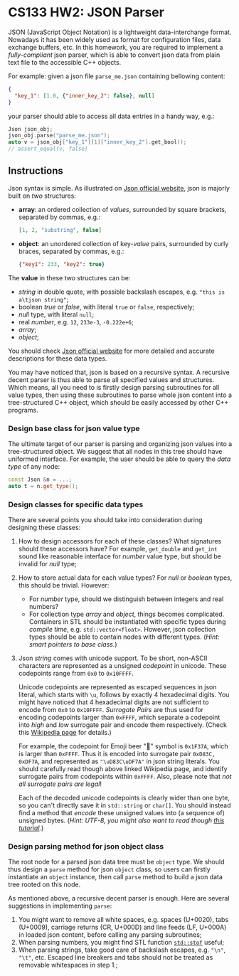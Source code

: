 # CS133 HW2: JSON Parser


JSON (JavaScript Object Notation) is a lightweight data-interchange format. 
Nowadays it has been widely used as format for configuration files, data exchange
buffers, etc. In this homework, you are required to implement a *fully-compliant*
json parser, which is able to convert json data from plain text file to the accessible
C++ objects. 

For example: given a json file `parse_me.json` containing bellowing content:
```json
{
  "key_1": [1.0, {"inner_key_2": false}, null]
}
```
your parser should able to access all data entries in a handy way, e.g.:
```C++
Json json_obj;
json_obj.parse("parse_me.json");
auto v = json_obj["key_1"][1]["inner_key_2"].get_bool();
// assert_equal(v, false)
```

## Instructions

Json syntax is simple. As illustrated on 
[Json official website](https://json.org), json is majorly built on *two* structures:
* **array**: an ordered collection of *values*, surrounded by square brackets,
  separated by commas, e.g.:
  ```json
  [1, 2, "substring", false]
  ```
* **object**: an unordered collection of key-*value* pairs, surrounded by curly 
  braces, separated by commas, e.g.:
  ```json
  {"key1": 233, "key2": true}
  ```

The **value** in these two structures can be:
* *string* in double quote, with possible backslash escapes, e.g. `"this is a\tjson string"`;
* boolean *true* or *false*, with literal `true` or `false`, respectively;
* *null* type, with literal `null`;
* real *number*, e.g. `12`, `233e-3`, `-0.222e+6`;
* *array*;
* *object*;

You should check [Json official website](https://json.org) for more detailed
and accurate descriptions for these data types.

You may have noticed that, json is based on a recursive syntax. A recursive decent
parser is thus able to parse all specified values and structures. Which means, all 
you need to is firstly design parsing subroutines for all value types, then using
these subroutines to parse whole json content into a tree-structured C++ object,
which should be easily accessed by other C++ programs.

### Design base class for json value type

The ultimate target of our parser is parsing and organizing json values into a
tree-structured object.
We suggest that all nodes in this tree should have uniformed interface.
For example, the user should be able to query the *data type* of any node:
```C++
const Json &n = ...;
auto t = n.get_type();
```

### Design classes for specific data types

There are several points you should take into consideration during designing
these classes:
1. How to design accessors for each of these classes? What signatures should these
   accessors have? For example, `get_double` and `get_int` sound like reasonable
   interface for *number* value type, but should be invalid for *null* type;
2. How to store actual data for each value types? For *null* or *boolean* types,
   this should be trivial. However:
   * For *number* type, should we distinguish between integers and real numbers?
   * For collection type *array* and *object*, things becomes complicated.
     Containers in STL should be instantiated with specific types during *compile
     time*, e.g. `std::vector<float>`. However, json collection types should be able
     to contain nodes with different types. (*Hint: smart pointers to base class.*)
3. Json *string* comes with unicode support. To be short, non-ASCII characters
   are represented as a unsigned *codepoint* in unicode. These codepoints range
   from `0x0` to `0x10FFFF`. 

   Unicode codepoints are represented as escaped sequences in json literal,
   which starts with `\u`, follows by exactly 4 hexadecimal digits.
   You might have noticed that 4 hexadecimal digits are not sufficient to encode
   from `0x0` to `0x10FFFF`. *Surrogate Pairs* are thus used for encoding codepoints
   larger than `0xFFFF`, which separate a codepoint into *high* and *low* surrogate pair
   and encode them respectively. 
   (Check this [Wikipedia page](https://en.wikipedia.org/wiki/UTF-16#U+010000_to_U+10FFFF)
   for details.)

   For example, the codepoint for Emoji beer "🍺" symbol is `0x1F37A`, which is
   larger than `0xFFFF`.
   Thus it is encoded into surrogate pair `0xD83C, 0xDF7A`, and represented as
   `"\uD83C\uDF7A"` in json string literals. You should carefully read though
   above linked Wikipedia page, and identify surrogate pairs from codepoints within
   `0xFFFF`. Also, please note that *not all surrogate pairs are legal*!

   Each of the decoded unicode codepoints is clearly wider than one byte, so you can't directly save
   it in `std::string` or `char[]`. You should instead find a method that *encode* these
   unsigned values into (a sequence of) unsigned bytes. (*Hint: UTF-8, you might
   also want to read though
   [this tutorial](https://github.com/miloyip/json-tutorial/blob/master/tutorial04/tutorial04.md).*)

### Design parsing method for json object class

The root node for a parsed json data tree must be `object` type. We should thus
design a `parse` method for json `object` class, so users can firstly instantiate an 
`object` instance, then call `parse` method to build a json data tree rooted on 
this node.

As mentioned above, a recursive decent parser is enough. Here are several
suggestions in implementing `parse`:
1. You might want to remove all white spaces, e.g. spaces (U+0020), tabs (U+0009),
   carriage returns (CR, U+000D) and line feeds (LF, U+000A) in loaded json content,
   before calling any parsing subroutines;
2. When parsing numbers, you might find STL function 
   [`std::stof`](https://en.cppreference.com/w/cpp/string/basic_string/stof) useful;
3. When parsing strings, take good care of backslash escapes, e.g. `"\n"`, `"\t"`, etc.
   Escaped line breakers and tabs should not be treated as removable whitespaces in step 1.;
